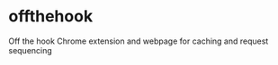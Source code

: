 offthehook
==========

Off the hook Chrome extension and webpage for caching and request sequencing
